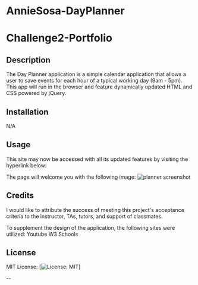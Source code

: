 # AnnieSosa-DayPlanner
# Challenge2-Portfolio

## Description

The Day Planner application is a simple calendar application that allows a user to save events for each hour of a typical working day (9am - 5pm). This app will run in the browser and feature dynamically updated HTML and CSS powered by jQuery.

## Installation

N/A

## Usage

This site may now be accessed with all its updated features by visiting the hyperlink below: 

<!-- https://asosadia88.github.io/------ -->

The page will welcome you with the following image:
<img src="" alt="planner screenshot">

## Credits

I would like to attribute the success of meeting this project's acceptance criteria to the instructor, TAs, tutors, and support of classmates.
 
To supplement the design of the application, the following sites were utilized:
Youtube
W3 Schools

## License

MIT License: [![License: MIT](https://img.shields.io/badge/License-MIT-yellow.svg)]


--